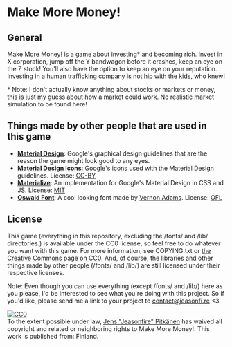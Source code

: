 # Make More Money!

## General
Make More Money! is a game about investing\* and becoming rich. Invest in X corporation, jump off the Y bandwagon before it crashes, keep an eye on the Z stock! You'll also have the option to keep an eye on your reputation. Investing in a human trafficking company is not hip with the kids, who knew!

\* Note: I don't actually know anything about stocks or markets or money, this is just my guess about how a market could work. No realistic market simulation to be found here!

## Things made by other people that are used in this game
* **[Material Design](https://material.google.com/)**: Google's graphical design guidelines that are the reason the game might look good to any eyes.
* **[Material Design Icons](https://github.com/google/material-design-icons)**: Google's icons used with the Material Design guidelines. License: [CC-BY](https://creativecommons.org/licenses/by/4.0/)
* **[Materialize](http://materializecss.com/)**: An implementation for Google's Material Design in CSS and JS. License: [MIT](https://opensource.org/licenses/MIT)
* **[Oswald Font](https://www.fontsquirrel.com/fonts/oswald)**: A cool looking font made by [Vernon Adams](https://www.fontsquirrel.com/fonts/list/foundry/vernon-adams). License: [OFL](https://www.fontsquirrel.com/license/oswald)

## License
This game (everything in this repository, excluding the /fonts/ and /lib/ directories.) is available under the CC0 license, so feel free to do whatever you want with this game. For more information, see COPYING.txt or [the Creative Commons page on CC0](http://creativecommons.org/publicdomain/zero/1.0/). And, of course, the libraries and other things made by other people (/fonts/ and /lib/) are still licensed under their respective licenses.

Note: Even though you can use everything (except /fonts/ and /lib/) here as you please, I'd be interested to see what you're doing with this project. So if you'd like, please send me a link to your project to contact@jeasonfi.re <3

<p xmlns:dct="http://purl.org/dc/terms/" xmlns:vcard="http://www.w3.org/2001/vcard-rdf/3.0#">
	<a rel="license" href="http://creativecommons.org/publicdomain/zero/1.0/">
	<img src="http://i.creativecommons.org/p/zero/1.0/88x31.png" alt="CC0" style="border-style: none;">
	</a>
	<br>
  To the extent possible under law,
	<a rel="dct:publisher" href="https://jeasonfi.re">
	<span property="dct:title">Jens "Jeasonfire" Pitkänen</span></a>
	has waived all copyright and related or neighboring rights to
	<span property="dct:title">Make More Money!</span>.
This work is published from:
	<span property="vcard:Country" datatype="dct:ISO3166" content="FI" about="https://jeasonfi.re" data-redactor-tag="span">
	Finland</span>.
</p>
